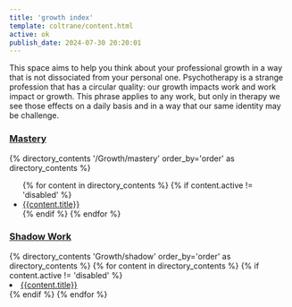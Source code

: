 ```yaml
---
title: 'growth index'
template: coltrane/content.html
active: ok
publish_date: 2024-07-30 20:20:01
---
```

This space aims to help you think about your professional growth in a way that is not dissociated from your personal one. Psychotherapy is a strange profession that has a circular quality: our growth impacts work and work impact or growth. This phrase applies to any work, but only in therapy we see those effects on a daily basis and in a way that our same identity may be challenge. 

<h3><a href="/Growth/mastery/">Mastery</a></h3>
{% directory_contents '/Growth/mastery' order_by='order' as directory_contents %}
<ul>
{% for content in  directory_contents %}
    {% if content.active != 'disabled' %}
    <li><a href="/{{content.slug}}/"
    >{{content.title}}
    </a></li>
    {% endif %}
    {% endfor %}
</ul>

<h3><a href="/Growth/shadow/">Shadow Work</a></h3>
{% directory_contents 'Growth/shadow' order_by='order' as directory_contents %}
{% for content in  directory_contents %}
    {% if content.active != 'disabled' %}
    <li><a href="/{{content.slug}}/"
    >{{content.title}}
    </a></li>
    {% endif %}
    {% endfor %}
</ul>